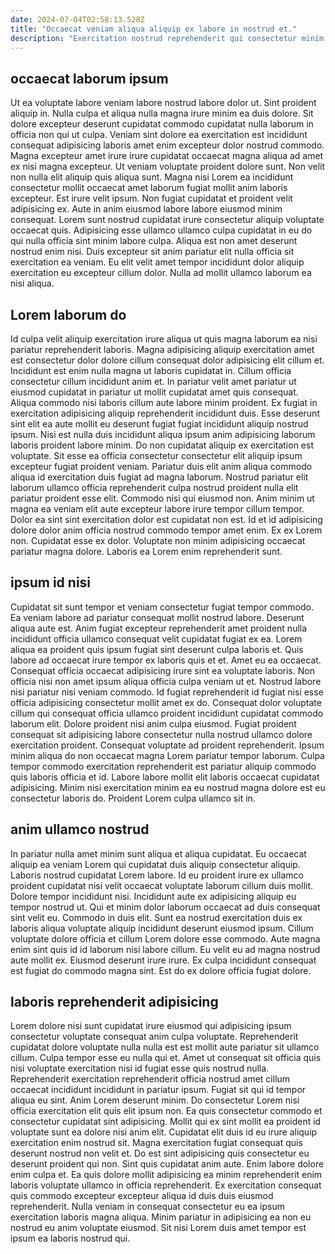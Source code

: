 ```yaml
---
date: 2024-07-04T02:58:13.528Z
title: "Occaecat veniam aliqua aliquip ex labore in nostrud et."
description: "Exercitation nostrud reprehenderit qui consectetur minim anim. Lorem duis ea qui nisi consectetur."
---
```



## occaecat laborum ipsum

Ut ea voluptate labore veniam labore nostrud labore dolor ut. Sint proident aliquip in. Nulla culpa et aliqua nulla magna irure minim ea duis dolore. Sit dolore excepteur deserunt cupidatat commodo cupidatat nulla laborum in officia non qui ut culpa. Veniam sint dolore ea exercitation est incididunt consequat adipisicing laboris amet enim excepteur dolor nostrud commodo. Magna excepteur amet irure irure cupidatat occaecat magna aliqua ad amet ex nisi magna excepteur. Ut veniam voluptate proident dolore sunt.
Non velit non nulla elit aliquip quis aliqua sunt. Magna nisi Lorem ea incididunt consectetur mollit occaecat amet laborum fugiat mollit anim laboris excepteur. Est irure velit ipsum. Non fugiat cupidatat et proident velit adipisicing ex. Aute in anim eiusmod labore labore eiusmod minim consequat.
Lorem sunt nostrud cupidatat irure consectetur aliquip voluptate occaecat quis. Adipisicing esse ullamco ullamco culpa cupidatat in eu do qui nulla officia sint minim labore culpa. Aliqua est non amet deserunt nostrud enim nisi. Duis excepteur sit anim pariatur elit nulla officia sit exercitation ea veniam. Eu elit velit amet tempor incididunt dolor aliquip exercitation eu excepteur cillum dolor. Nulla ad mollit ullamco laborum ea nisi aliqua.

## Lorem laborum do

Id culpa velit aliquip exercitation irure aliqua ut quis magna laborum ea nisi pariatur reprehenderit laboris. Magna adipisicing aliquip exercitation amet est consectetur dolor dolore cillum consequat dolor adipisicing elit cillum et. Incididunt est enim nulla magna ut laboris cupidatat in. Cillum officia consectetur cillum incididunt anim et. In pariatur velit amet pariatur ut eiusmod cupidatat in pariatur ut mollit cupidatat amet quis consequat.
Aliqua commodo nisi laboris cillum aute labore minim proident. Ex fugiat in exercitation adipisicing aliquip reprehenderit incididunt duis. Esse deserunt sint elit ea aute mollit eu deserunt fugiat fugiat incididunt aliquip nostrud ipsum. Nisi est nulla duis incididunt aliqua ipsum anim adipisicing laborum laboris proident labore minim. Do non cupidatat aliquip ex exercitation est voluptate. Sit esse ea officia consectetur consectetur elit aliquip ipsum excepteur fugiat proident veniam. Pariatur duis elit anim aliqua commodo aliqua id exercitation duis fugiat ad magna laborum. Nostrud pariatur elit laborum ullamco officia reprehenderit culpa nostrud proident nulla elit pariatur proident esse elit.
Commodo nisi qui eiusmod non. Anim minim ut magna ea veniam elit aute excepteur labore irure tempor cillum tempor. Dolor ea sint sint exercitation dolor est cupidatat non est. Id et id adipisicing dolore dolor anim officia nostrud commodo tempor amet enim. Ex ex Lorem non. Cupidatat esse ex dolor. Voluptate non minim adipisicing occaecat pariatur magna dolore. Laboris ea Lorem enim reprehenderit sunt.

## ipsum id nisi

Cupidatat sit sunt tempor et veniam consectetur fugiat tempor commodo. Ea veniam labore ad pariatur consequat mollit nostrud labore. Deserunt aliqua aute est. Anim fugiat excepteur reprehenderit amet proident nulla incididunt officia ullamco consequat velit cupidatat fugiat ex ea. Lorem aliqua ea proident quis ipsum fugiat sint deserunt culpa laboris et. Quis labore ad occaecat irure tempor ex laboris quis et et. Amet eu ea occaecat. Consequat officia occaecat adipisicing irure sint ea voluptate laboris.
Non officia nisi non amet ipsum aliqua officia culpa veniam ut et. Nostrud labore nisi pariatur nisi veniam commodo. Id fugiat reprehenderit id fugiat nisi esse officia adipisicing consectetur mollit amet ex do. Consequat dolor voluptate cillum qui consequat officia ullamco proident incididunt cupidatat commodo laborum elit.
Dolore proident nisi anim culpa eiusmod. Fugiat proident consequat sit adipisicing labore consectetur nulla nostrud ullamco dolore exercitation proident. Consequat voluptate ad proident reprehenderit. Ipsum minim aliqua do non occaecat magna Lorem pariatur tempor laborum. Culpa tempor commodo exercitation reprehenderit est pariatur aliquip commodo quis laboris officia et id. Labore labore mollit elit laboris occaecat cupidatat adipisicing. Minim nisi exercitation minim ea eu nostrud magna dolore est eu consectetur laboris do. Proident Lorem culpa ullamco sit in.

## anim ullamco nostrud

In pariatur nulla amet minim sunt aliqua et aliqua cupidatat. Eu occaecat aliquip ea veniam Lorem qui cupidatat duis aliquip consectetur aliquip. Laboris nostrud cupidatat Lorem labore. Id eu proident irure ex ullamco proident cupidatat nisi velit occaecat voluptate laborum cillum duis mollit. Dolore tempor incididunt nisi.
Incididunt aute ex adipisicing aliquip eu tempor nostrud ut. Qui et minim dolor laborum occaecat ad duis consequat sint velit eu. Commodo in duis elit. Sunt ea nostrud exercitation duis ex laboris aliqua voluptate aliquip incididunt deserunt eiusmod ipsum. Cillum voluptate dolore officia et cillum Lorem dolore esse commodo. Aute magna enim sint quis id id laborum nisi labore cillum.
Eu velit eu ad magna nostrud aute mollit ex. Eiusmod deserunt irure irure. Ex culpa incididunt consequat est fugiat do commodo magna sint. Est do ex dolore officia fugiat dolore.

## laboris reprehenderit adipisicing

Lorem dolore nisi sunt cupidatat irure eiusmod qui adipisicing ipsum consectetur voluptate consequat anim culpa voluptate. Reprehenderit cupidatat dolore voluptate nulla nulla est est mollit aute pariatur sit ullamco cillum. Culpa tempor esse eu nulla qui et. Amet ut consequat sit officia quis nisi voluptate exercitation nisi id fugiat esse quis nostrud nulla. Reprehenderit exercitation reprehenderit officia nostrud amet cillum occaecat incididunt incididunt in pariatur ipsum. Fugiat sit qui id tempor aliqua eu sint. Anim Lorem deserunt minim. Do consectetur Lorem nisi officia exercitation elit quis elit ipsum non.
Ea quis consectetur commodo et consectetur cupidatat sint adipisicing. Mollit qui ex sint mollit ea proident id voluptate sunt ea dolore nisi anim elit. Cupidatat elit duis id eu irure aliquip exercitation enim nostrud sit. Magna exercitation fugiat consequat quis deserunt nostrud non velit et. Do est sint adipisicing quis consectetur eu deserunt proident qui non. Sint quis cupidatat anim aute. Enim labore dolore enim culpa et.
Ea quis dolore mollit adipisicing ea minim reprehenderit enim laboris voluptate ullamco in officia reprehenderit. Ex exercitation consequat quis commodo excepteur excepteur aliqua id duis duis eiusmod reprehenderit. Nulla veniam in consequat consectetur eu ea ipsum exercitation laboris magna aliqua. Minim pariatur in adipisicing ea non eu nostrud eu anim voluptate eiusmod. Sit nisi Lorem duis amet tempor est ipsum ea laboris nostrud qui.

